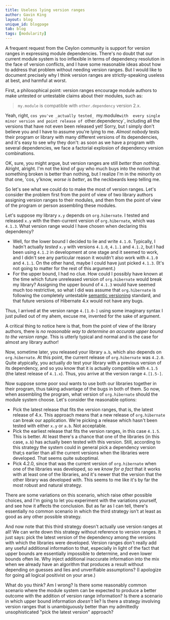 ```yaml
---
title: Useless lying version ranges
author: Gavin King
layout: blog
unique_id: blogpage
tab: blog
tags: [modularity]
---
```


A frequent request from the Ceylon community is support for
version ranges in expressing module dependencies. There's no
doubt that our current module system is too inflexible in 
terms of dependency resolution in the face of version 
conflicts, and I have some reasonable ideas about how to 
address that problem without needing version ranges. But I
would like to document precisely why I think version ranges
are strictly-speaking useless at best, and harmful at worst.

First, a philosophical point: version ranges encourage module
authors to make untested or untestable claims about their
modules, such as:

> `my.module` is compatible with  `other.dependency` 
> version 2.x.

Yeah, right, `cos you've _actually tested_ `my.module` with 
every single minor version and point release of 
`other.dependency`, including all the versions that have not 
even been released yet! Sorry, but I simply don't believe 
you and I have to assume you're lying to me. _Almost nobody_ 
tests their program or library with many different versions 
of its dependencies, and it's easy to see why they don't: as 
soon as we have a program with several dependencies, we face 
a factorial explosion of dependency version combinations.

OK, sure, you might argue, but version ranges are still
_better than nothing_. Alright, alright. I'm not the kind of
guy who much buys into the notion that something broken is 
better than nothing, but I realize I'm in the minority on 
that one, 'cos, y'know, _worse is better_, as the neckbeards 
keep telling me.

So let's see what we could do to make the most of version
ranges. Let's consider the problem first from the point of
view of two library authors assigning version ranges to their
modules, and then from the point of view of the program or
person assembling these modules.

Let's suppose my library `x.y` depends on `org.hibernate`. I 
tested and released `x.y` with the then-current version of
`org.hibernate`, which was `4.1.3`. What version range would
I have chosen when declaring this dependency?

- Well, for the lower bound I decided to lie and write 
  `4.1.0`. Typically, I hadn't actually _tested_ `x.y` with
  versions `4.1.0`, `4.1.1` and `4.1.2`, but I had been 
  using `4.1.2` in development at one stage and it seemed to 
  work, and I didn't see any particular reason it wouldn't 
  also work with `4.1.0` and `4.1.1`. On the other hand, 
  maybe I could have just picked `4.1.3`. (It's not going to 
  matter for the rest of this argument.)
- For the upper bound, I had no clue. How could I possibly
  have known at the time which future unreleased version of
  `org.hibernate` would break my library? Assigning the 
  upper bound of `4.1.3` would have seemed much too 
  restrictive, so what I did was assume that `org.hibernate` 
  is following the completely untestable 
  [semantic versioning](http://semver.org/) standard, and
  that future versions of Hibernate 4.x would not have any 
  bugs.

Thus, I arrived at the version range `4.[1.0-]` using some
imaginary syntax I just pulled out of my ahem, excuse me, 
invented for the sake of argument.

A critical thing to notice here is that, from the point of
view of the library authors, there is _no reasonable way to
determine an accurate upper bound to the version range_. 
This is utterly typical and normal and is the case for 
almost any library author!

Now, sometime later, you released your library `a.b`, which
also depends on `org.hibernate`. At this point, the current
release of `org.hibernate` was `4.2.0`. Quite atypically, 
you actually _do_ test your library with a previous version
of its dependency, and so you know that it is actually 
compatible with `4.1.5` (the latest release of `4.1.x`). 
Thus, you arrive at the version range `4.[1.5-]`.

Now suppose some poor soul wants to use both our libraries
together in their program, thus taking advantage of the bugs 
in both of them. So now, when assembling the program, what 
version of  `org.hibernate` should the module system choose. 
Let's consider the reasonable options:

- Pick the latest release that fits the version ranges, that
  is, the latest release of 4.x. This approach means that a
  new release of `org.hibernate` can break our application.
  We're picking a release which hasn't been tested with 
  either `x.y` or `a.b`. Not acceptable.
- Pick the earliest release that fits the version ranges, in
  this case `4.1.5`. This is better. At least there's a 
  chance that one of the libraries (in this case, `a.b`) has 
  actually been tested with this version. Still, according 
  to this strategy the system could in general pick a 
  dependency version that;s earlier than all the current 
  versions when the libraries were developed. That seems 
  quite suboptimal.
- Pick 4.2.0, since that was the current version of 
  `org.hibernate` when one of the libraries was developed, 
  so we _know for a fact_ that it works with at least one of
  the libraries, and it's newer that the version that the 
  other library was developed with. This seems to me like 
  it's by far the most robust and natural strategy.

There are some variations on this scenario, which raise 
other possible choices, and I'm going to let you experiment
with the variations yourself, and see how it affects the
conclusion. But as far as I can tell, there's essentially
no common scenario in which the third strategy isn't at 
least as good as any other possible strategy. 

And now note that this third strategy doesn't actually use 
version ranges at all! We can write down this strategy 
without reference to version ranges. It just says: pick the
latest version of the dependency among the versions with 
which the libraries were developed. Version ranges don't
really add any useful additional information to that, 
especially in light of the fact that upper bounds are 
essentially impossible to determine, and even lower bounds 
often lie. Why inject additional inaccurate information into
the mix when we already have an algorithm that produces a
result without depending on guesses and lies and 
unverifiable assumptions? (I apologize for going all logical 
positivist on your arse.)

What do you think? Am I wrong? Is there some reasonably 
common scenario where the module system can be expected to
produce a better outcome with the addition of version range
information? Is there a scenario in which upper bound 
information _doesn't_ lie? Is there a strategy involving
version ranges that is unambiguously better than my 
admittedly unsophisticated "pick the latest version" 
approach?

 